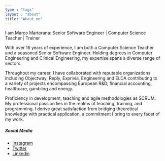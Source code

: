 ```yaml
---
type : "tags"
layout : "about"
title: "About me"
---
```


I am Marco Martorana: Senior Software Engineer | Computer Science Teacher | Trainer

With over 16 years of experience, I am both a Computer Science Teacher and a seasoned Senior Software Engineer. Holding degrees in Computer Engineering and Clinical Engineering, my expertise spans a diverse range of sectors.

Throughout my career, I have collaborated with reputable organizations including Objectway, Reply, Exprivia, Engineering and ELCA contributing to a variety of projects encompassing European R&D, financial accounting, healthcare, gambling and energy.

Proficiency in development, teaching and agile methodologies as SCRUM.
My professional passion lies in the realms of teaching, training, and programming. I derive great satisfaction from bridging theoretical knowledge with practical application, a commitment I bring to every facet of my work.

##### Social Media
- [Instagram](https://www.instagram.com/marcomartorana80)
- [Twitter](https://x.com/marcomattox)
- [Linkedin](https://linkedin.com/in/marcomartorana)
 

